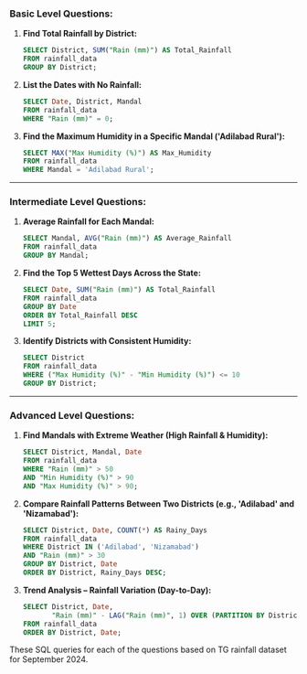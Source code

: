 ### **Basic Level Questions:**

1. **Find Total Rainfall by District:**
   ```sql
   SELECT District, SUM("Rain (mm)") AS Total_Rainfall
   FROM rainfall_data
   GROUP BY District;
   ```

2. **List the Dates with No Rainfall:**
   ```sql
   SELECT Date, District, Mandal
   FROM rainfall_data
   WHERE "Rain (mm)" = 0;
   ```

3. **Find the Maximum Humidity in a Specific Mandal ('Adilabad Rural'):**
   ```sql
   SELECT MAX("Max Humidity (%)") AS Max_Humidity
   FROM rainfall_data
   WHERE Mandal = 'Adilabad Rural';
   ```

---

### **Intermediate Level Questions:**

1. **Average Rainfall for Each Mandal:**
   ```sql
   SELECT Mandal, AVG("Rain (mm)") AS Average_Rainfall
   FROM rainfall_data
   GROUP BY Mandal;
   ```

2. **Find the Top 5 Wettest Days Across the State:**
   ```sql
   SELECT Date, SUM("Rain (mm)") AS Total_Rainfall
   FROM rainfall_data
   GROUP BY Date
   ORDER BY Total_Rainfall DESC
   LIMIT 5;
   ```

3. **Identify Districts with Consistent Humidity:**
   ```sql
   SELECT District
   FROM rainfall_data
   WHERE ("Max Humidity (%)" - "Min Humidity (%)") <= 10
   GROUP BY District;
   ```

---

### **Advanced Level Questions:**

1. **Find Mandals with Extreme Weather (High Rainfall & Humidity):**
   ```sql
   SELECT District, Mandal, Date
   FROM rainfall_data
   WHERE "Rain (mm)" > 50
   AND "Min Humidity (%)" > 90
   AND "Max Humidity (%)" > 90;
   ```

2. **Compare Rainfall Patterns Between Two Districts (e.g., 'Adilabad' and 'Nizamabad'):**
   ```sql
   SELECT District, Date, COUNT(*) AS Rainy_Days
   FROM rainfall_data
   WHERE District IN ('Adilabad', 'Nizamabad') 
   AND "Rain (mm)" > 30
   GROUP BY District, Date
   ORDER BY District, Rainy_Days DESC;
   ```

3. **Trend Analysis – Rainfall Variation (Day-to-Day):**
   ```sql
   SELECT District, Date, 
          "Rain (mm)" - LAG("Rain (mm)", 1) OVER (PARTITION BY District ORDER BY Date) AS Rainfall_Variation
   FROM rainfall_data
   ORDER BY District, Date;
   ```

These SQL queries for each of the questions based on TG rainfall dataset for September 2024.
